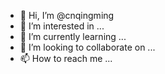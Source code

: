 - 👋 Hi, I’m @cnqingming
- 👀 I’m interested in ...
- 🌱 I’m currently learning ...
- 💞️ I’m looking to collaborate on ...
- 📫 How to reach me ...

<!---
cnqingming/cnqingming is a ✨ special ✨ repository because its `README.md` (this file) appears on your GitHub profile.
You can click the Preview link to take a look at your changes.
--->
